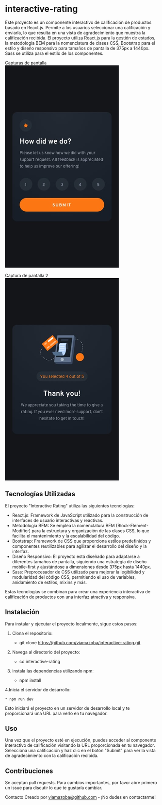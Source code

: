 # interactive-rating

Este proyecto es un componente interactivo de calificación de productos basado en React.js. Permite a los usuarios seleccionar una calificación y enviarla, lo que resulta en una vista de agradecimiento que muestra la calificación recibida. El proyecto utiliza React.js para la gestión de estados, la metodología BEM para la nomenclatura de clases CSS, Bootstrap para el estilo y diseño responsivo para tamaños de pantalla de 375px a 1440px. Sass se utiliza para el estilo de los componentes.

Capturas de pantalla
![Pantalla principal](./design/mobile-design.jpg)


Captura de pantalla 2
![Pantalla de agradecimiento](./design/mobile-thank-you-state.jpg)

## Tecnologías Utilizadas

El proyecto "Interactive Rating" utiliza las siguientes tecnologías:

- React.js: Framework de JavaScript utilizado para la construcción de interfaces de usuario interactivas y reactivas.
- Metodología BEM: Se emplea la nomenclatura BEM (Block-Element-Modifier) para la estructura y organización de las clases CSS, lo que facilita el mantenimiento y la escalabilidad del código.
- Bootstrap: Framework de CSS que proporciona estilos predefinidos y componentes reutilizables para agilizar el desarrollo del diseño y la interfaz.
- Diseño Responsivo: El proyecto está diseñado para adaptarse a diferentes tamaños de pantalla, siguiendo una estrategia de diseño mobile-first y ajustándose a dimensiones desde 375px hasta 1440px.
- Sass: Preprocesador de CSS utilizado para mejorar la legibilidad y modularidad del código CSS, permitiendo el uso de variables, anidamiento de estilos, mixins y más.

Estas tecnologías se combinan para crear una experiencia interactiva de calificación de productos con una interfaz atractiva y responsiva.


## Instalación

Para instalar y ejecutar el proyecto localmente, sigue estos pasos:

1. Clona el repositorio:

   * git clone https://github.com/viamazoba/interactive-rating.git

2. Navega al directorio del proyecto:

    * cd interactive-rating

3. Instala las dependencias utilizando npm:

    * npm install

4.Inicia el servidor de desarrollo:

    * npm run dev

Esto iniciará el proyecto en un servidor de desarrollo local y te proporcionará una URL para verlo en tu navegador.


## Uso
Una vez que el proyecto esté en ejecución, puedes acceder al componente interactivo de calificación visitando la URL proporcionada en tu navegador. Selecciona una calificación y haz clic en el botón "Submit" para ver la vista de agradecimiento con la calificación recibida.


## Contribuciones
Se aceptan pull requests. Para cambios importantes, por favor abre primero un issue para discutir lo que te gustaría cambiar.

Contacto
Creado por viamazoba@github.com - ¡No dudes en contactarme!
